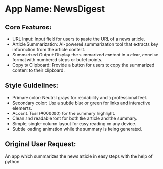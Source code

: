 # **App Name**: NewsDigest

## Core Features:

- URL Input: Input field for users to paste the URL of a news article.
- Article Summarization: AI-powered summarization tool that extracts key information from the article content.
- Summarized Output: Display the summarized content in a clear, concise format with numbered steps or bullet points.
- Copy to Clipboard: Provide a button for users to copy the summarized content to their clipboard.

## Style Guidelines:

- Primary color: Neutral grays for readability and a professional feel.
- Secondary color: Use a subtle blue or green for links and interactive elements.
- Accent: Teal (#008080) for the summary highlight.
- Clean and readable font for both the article and the summary.
- Simple, single-column layout for easy reading on any device.
- Subtle loading animation while the summary is being generated.

## Original User Request:
An app which summarizes the news article in easy steps with the help of python
  
